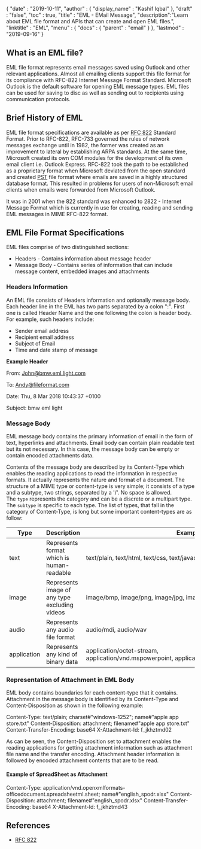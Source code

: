 {
  "date" : "2019-10-11",
  "author" : {
    "display_name" : "Kashif Iqbal"
  },
  "draft" : "false",
  "toc" : true,
  "title" : "EML - EMail Message",
  "description":"Learn about EML file format and APIs that can create and open EML files.",
  "linktitle" : "EML",
  "menu" : {
    "docs" : {
      "parent" : "email"
    }
  },
  "lastmod" : "2019-09-16"
}

## What is an EML file?

EML file format represents email messages saved using Outlook and other relevant applications. Almost all emailing clients support this file format for its compliance with RFC-822 Internet Message Format Standard. Microsoft Outlook is the default software for opening EML message types. EML files can be used for saving to disc as well as sending out to recipients using communication protocols.

## Brief History of EML

EML file format specifications are available as per [RFC 822](https://www.ietf.org/rfc/rfc0822.txt) Standard Format. Prior to RFC-822, RFC-733 governed the rules of network messages exchange until in 1982, the former was created as an improvement to lateral by establishing ARPA standards. At the same time, Microsoft created its own COM modules for the development of its own email client i.e. Outlook Express. RFC-822 took the path to be established as a proprietary format when Microsoft deviated from the open standard and created [PST](/email/pst/) file format where emails are saved in a highly structured database format. This resulted in problems for users of non-Microsoft email clients when emails were forwarded from Microsoft Outlook.

It was in 2001 when the 822 standard was enhanced to 2822 - Internet Message Format which is currently in use for creating, reading and sending EML messages in MIME RFC-822 format.

## EML File Format Specifications

EML files comprise of two distinguished sections:

* Headers - Contains information about message header
* Message Body - Contains series of information that can include message content, embedded images and attachments

### Headers Information ###

An EML file consists of Headers information and optionally message body. Each header line in the EML has two parts separated by a colon ":". First one is called Header Name and the one following the colon is header body. For example, such headers include:

* Sender email address
* Recipient email address
* Subject of Email
* Time and date stamp of message

**Example Header**

From: <John@bmw.eml.light.com>

To: <Andy@fileformat.com>

Date: Thu, 8 Mar 2018 10:43:37 +0100

Subject: bmw eml light

### Message Body ###

EML message body contains the primary information of email in the form of text, hyperlinks and attachments. Email body can contain plain readable text but its not necessary. In this case, the message body can be empty or contain encoded attachments data.

Contents of the message body are described by its Content-Type which enables the reading applications to read the information in respective formats. It actually represents the nature and format of a document. The structure of a MIME type or content-type is very simple; it consists of a type and a subtype, two strings, separated by a '/'. No space is allowed. The `type` represents the category and can be a discrete or a multipart type. The `subtype` is specific to each type. The list of types, that fall in the category of Content-Type, is long but some important content-types are as follow:


|**Type**|**Description**|**Example of Subtypes**
---|---|---|
|text|Represents format which is human-readable|text/plain, text/html, text/css, text/javascript
|image|Represents image of any type excluding videos|image/bmp, image/png, image/jpg, image/gif
|audio|Represents any audio file format|audio/mdi, audio/wav
|application|Represents any kind of binary data|application/octet-stream, application/vnd.mspowerpoint, application/xhtml+xml, application/xml, application/pdf

### Representation of Attachment in EML Body ###

EML body contains boundaries for each content-type that it contains. Attachment in the message body is identified by its Content-Type and Content-Disposition as shown in the following example:

Content-Type: text/plain; charset#"windows-1252"; name#"apple app store.txt"
Content-Disposition: attachment; filename#"apple app store.txt"
Content-Transfer-Encoding: base64
X-Attachment-Id: f_jkhztmd02

As can be seen, the Content-Disposition set to attachment enables the reading applications for getting attachment information such as attachment file name and the transfer encoding. Attachment header information is followed by encoded attachment contents that are to be read.

#### Example of SpreadSheet as Attachment ####

Content-Type: application/vnd.openxmlformats-officedocument.spreadsheetml.sheet; name#"english_spodr.xlsx"
Content-Disposition: attachment; filename#"english_spodr.xlsx"
Content-Transfer-Encoding: base64
X-Attachment-Id: f_jkhztmd43

## References

* [RFC 822](https://www.ietf.org/rfc/rfc0822.txt)
